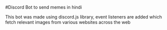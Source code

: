#Discord Bot to send memes in hindi

This bot was made using discord.js library, event listeners are added which fetch relevant images from various websites across the web
